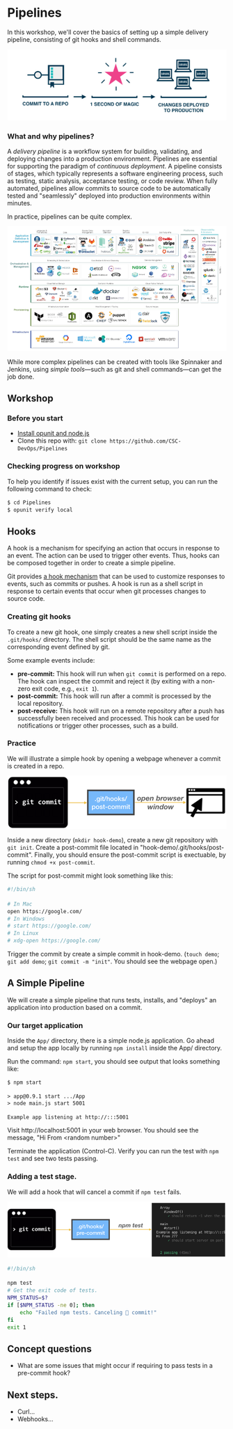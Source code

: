 # Pipelines

In this workshop, we'll cover the basics of setting up a simple delivery pipeline, consisting of git hooks and shell commands.

![magic](img/magic.jpeg)

### What and why pipelines?

A *delivery pipeline* is a workflow system for building, validating, and deploying changes into a production environment. Pipelines are essential for supporting the paradigm of *continuous deployment*. A pipeline consists of stages, which typically represents a software engineering process, such as testing, static analysis, acceptance testing, or code review. When fully automated, pipelines allow commits to source code to be automatically tested and "seamlessly" deployed into production environments within minutes.

In practice, pipelines can be quite complex.

![complex](img/complex.png)

While more complex pipelines can be created with tools like Spinnaker and Jenkins, using *simple tools*—such as git and shell commands—can get the job done.

## Workshop

### Before you start

* [Install opunit and node.js](https://github.com/CSC-DevOps/profile#opunit)
* Clone this repo with: `git clone https://github.com/CSC-DevOps/Pipelines`

### Checking progress on workshop

To help you identify if issues exist with the current setup, you can run the following command to check:

```bash
$ cd Pipelines
$ opunit verify local
```
## Hooks

A hook is a mechanism for specifying an action that occurs in response to an event. The action can be used to trigger other events. Thus, hooks can be composed together in order to create a simple pipeline.

Git provides [a hook mechanism](https://git-scm.com/book/en/v2/Customizing-Git-Git-Hooks) that can be used to customize responses to events, such as commits or pushes. A hook is run as a shell script in response to certain events that occur when git processes changes to source code.

### Creating git hooks

To create a new git hook, one simply creates a new shell script inside the `.git/hooks/` directory. The shell script should be the same name as the corresponding event defined by git.

Some example events include:

* **pre-commit:** This hook will run when `git commit` is performed on a repo. The hook can inspect the commit and reject it (by exiting with a non-zero exit code, e.g., `exit 1`).
* **post-commit:** This hook will run after a commit is processed by the local repository.
* **post-receive:** This hook will run on a remote repository after a push has successfully been received and processed. This hook can be used for notifications or trigger other processes, such as a build.

### Practice

We will illustrate a simple hook by opening a webpage whenever a commit is created in a repo.

![hook demo](img/hook-demo.png)

Inside a new directory (`mkdir hook-demo`), create a new git repository with `git init`. Create a post-commit file located in "hook-demo/.git/hooks/post-commit". Finally, you should ensure the post-commit script is exectuable, by running `chmod +x post-commit`.

The script for post-commit might look something like this:

```sh
#!/bin/sh

# In Mac
open https://google.com/
# In Windows
# start https://google.com/
# In Linux
# xdg-open https://google.com/
```

Trigger the commit by create a simple commit in hook-demo. (`touch demo`; `git add demo`; `git commit -m "init"`. You should see the webpage open.)


## A Simple Pipeline

We will create a simple pipeline that runs tests, installs, and "deploys" an application into production based on a commit.

### Our target application

Inside the `App/` directory, there is a simple node.js application. Go ahead and setup the app locally by running `npm install` inside the App/ directory.

Run the command: `npm start`, you should see output that looks something like:

```
$ npm start

> app@0.9.1 start .../App
> node main.js start 5001

Example app listening at http://:::5001
```

Visit http://localhost:5001 in your web browser. You should see the message, "Hi From &lt;random number&gt;"

Terminate the application (Control-C). Verify you can run the test with `npm test` and see two tests passing.

### Adding a test stage.

We will add a hook that will cancel a commit if `npm test` fails.

![pre-commit](img/pre-commit.png)

```sh
#!/bin/sh

npm test
# Get the exit code of tests.
NPM_STATUS=$?
if [$NPM_STATUS -ne 0]; then
    echo "Failed npm tests. Canceling 🚫 commit!"
fi
exit 1
```

## Concept questions

* What are some issues that might occur if requiring to pass tests in a pre-commit hook?

## Next steps.


* Curl...
* Webhooks...